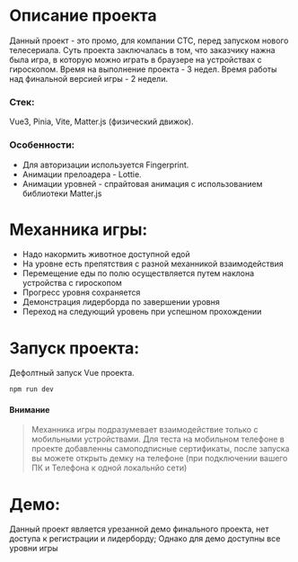 
# Описание проекта

Данный проект - это промо, для компании СТС, перед запуском нового телесериала. Суть проекта заключалась в том, что заказчику нажна была игра, в которую можно играть в браузере на устройствах с гироскопом. Время на выполнение проекта - 3 недел. Время работы над финальной версией игры - 2 недели. 

### Стек:
 Vue3, Pinia, Vite, Matter.js (физический движок).

### Особенности:
- Для авторизации используется Fingerprint.
- Анимации прелоадера - Lottie. 
- Анимации уровней - спрайтовая анимация с использованием библиотеки Matter.js

# Механника игры: 

- Надо накормить животное доступной едой
- На уровне есть препятствия с разной механникой взаимодействия
- Перемещение еды по полю осуществляется путем наклона устройства с гироскопом
- Прогресс уровня сохраняется
- Демонстрация лидерборда по завершении уровня
- Переход на следующий уровень при успешном прохождении

# Запуск проекта:
Дефолтный запуск Vue проекта.
```sh
npm run dev
```

#### Внимание
>Механника игры подразумевает взаимодействие только с мобильными устройствами. Для теста на мобильном телефоне в проекте добавленны самоподписные сертификаты, после запуска вы можете открыть демку на телефоне (при подключении вашего ПК и Телефона к одной локальнйо сети) 

# Демо: 
Данный проект является урезанной демо финального проекта, нет доступа к регистрации и лидерборду; Однако для демо доступны все уровни игры
